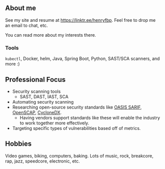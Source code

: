 ## About me

See my site and resume at <https://linktr.ee/henryfbp>. Feel free to drop me an email to chat, etc.

You can read more about my interests there.

### Tools

`kubectl`, Docker, helm, Java, Spring Boot, Python, SAST/SCA scanners, and more :)

<!-- [Currently making fun Python scripts](https://github.com/henryfbp/fgfgwk), and [working on HTB](https://www.hackthebox.com/profile/517271).   -->

<!-- [Previously worked on a silly ASCII game.](https://github.com/HenryFBP/LithicRivers) -->

## Professional Focus

- Security scanning tools
  - SAST, DAST, IAST, SCA
- Automating security scanning
- Researching open-source security standards like [OASIS SARIF](https://www.oasis-open.org/committees/sarif/), [OpenSCAP](https://www.open-scap.org/features/standards/), [CycloneDX](https://cyclonedx.org/).
  - Having vendors support standards like these will enable the industry to work together more effectively. 
- Targeting specific types of vulnerabilities based off of metrics.

<!-- 
## Github Stats

<div>
    <a href="https://github-readme-stats.vercel.app">
        <img width="49%" alt="Stats" src="https://github-readme-stats.vercel.app/api?&count_private=true&include_all_commits=true&username=henryfbp&theme=onedark&custom_title=GitHub+Stats&hide_border=true"/>
    </a>
    <a href="https://github-readme-streak-stats.herokuapp.com">
        <img width="49%" alt="Streak Stats" src="https://github-readme-streak-stats.herokuapp.com/?user=henryfbp&theme=onedark&hide_border=true"/>
    </a>
    <a href="https://github.com/ryo-ma/github-profile-trophy">
        <img width="98%" alt="Trophy" src="https://github-profile-trophy.vercel.app/?username=henryfbp&row=4&theme=onedark&no-frame=true"/>
    </a>
</div>

-->

## Hobbies

Video games, biking, computers, baking. Lots of music, rock, breakcore, rap, jazz, speedcore, electronic, etc.
